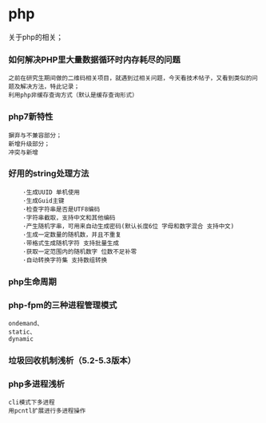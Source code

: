 # php

关于php的相关；

### 如何解决PHP里大量数据循环时内存耗尽的问题
```
之前在研究生期间做的二维码相关项目，就遇到过相关问题，今天看技术帖子，又看到类似的问题及解决方法，特此记录；
利用php非缓存查询方式（默认是缓存查询形式）
```


### php7新特性
```
摒弃与不兼容部分；
新增升级部分；
冲突与新增
```

### 好用的string处理方法
```
    ·生成UUID 单机使用
    ·生成Guid主键
    ·检查字符串是否是UTF8编码
    ·字符串截取，支持中文和其他编码
    ·产生随机字串，可用来自动生成密码(默认长度6位 字母和数字混合 支持中文)
    ·生成一定数量的随机数，并且不重复
    ·带格式生成随机字符 支持批量生成
    ·获取一定范围内的随机数字 位数不足补零
    ·自动转换字符集 支持数组转换
```

### php生命周期


### php-fpm的三种进程管理模式

    ondemand、
    static、
    dynamic
    
### 垃圾回收机制浅析（5.2-5.3版本）

### php多进程浅析
    
    cli模式下多进程
    用pcntl扩展进行多进程操作
    